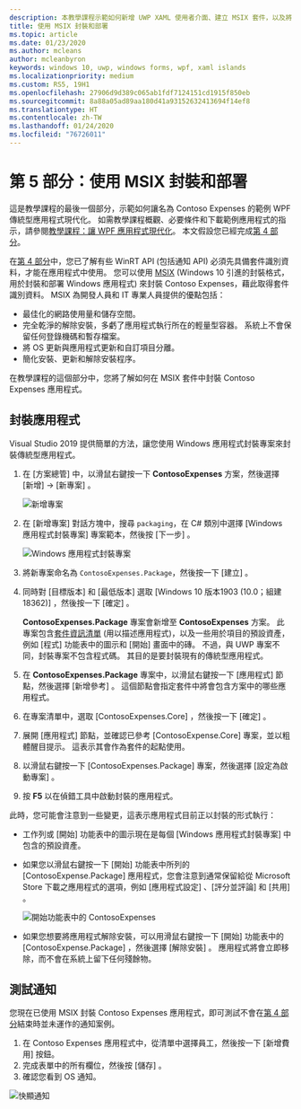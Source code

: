 ```yaml
---
description: 本教學課程示範如何新增 UWP XAML 使用者介面、建立 MSIX 套件，以及將其他新式元件併入您的 UWP 應用程式。
title: 使用 MSIX 封裝和部署
ms.topic: article
ms.date: 01/23/2020
ms.author: mcleans
author: mcleanbyron
keywords: windows 10, uwp, windows forms, wpf, xaml islands
ms.localizationpriority: medium
ms.custom: RS5, 19H1
ms.openlocfilehash: 27906d9d389c065ab1fdf7124151cd1915f850eb
ms.sourcegitcommit: 8a88a05ad89aa180d41a93152632413694f14ef8
ms.translationtype: HT
ms.contentlocale: zh-TW
ms.lasthandoff: 01/24/2020
ms.locfileid: "76726011"
---
```

# <a name="part-5-package-and-deploy-with-msix"></a>第 5 部分：使用 MSIX 封裝和部署

這是教學課程的最後一個部分，示範如何讓名為 Contoso Expenses 的範例 WPF 傳統型應用程式現代化。 如需教學課程概觀、必要條件和下載範例應用程式的指示，請參閱[教學課程：讓 WPF 應用程式現代化](modernize-wpf-tutorial.md)。 本文假設您已經完成[第 4 部分](modernize-wpf-tutorial-4.md)。

在[第 4 部分](modernize-wpf-tutorial-4.md)中，您已了解有些 WinRT API (包括通知 API) 必須先具備套件識別資料，才能在應用程式中使用。 您可以使用 [MSIX](https://docs.microsoft.com/windows/msix) (Windows 10 引進的封裝格式，用於封裝和部署 Windows 應用程式) 來封裝 Contoso Expenses，藉此取得套件識別資料。 MSIX 為開發人員和 IT 專業人員提供的優點包括：

- 最佳化的網路使用量和儲存空間。
- 完全乾淨的解除安裝，多虧了應用程式執行所在的輕量型容器。 系統上不會保留任何登錄機碼和暫存檔案。
- 將 OS 更新與應用程式更新和自訂項目分離。
- 簡化安裝、更新和解除安裝程序。

在教學課程的這個部分中，您將了解如何在 MSIX 套件中封裝 Contoso Expenses 應用程式。

## <a name="package-the-application"></a>封裝應用程式

Visual Studio 2019 提供簡單的方法，讓您使用 Windows 應用程式封裝專案來封裝傳統型應用程式。 

1. 在 [方案總管]  中，以滑鼠右鍵按一下 **ContosoExpenses** 方案，然後選擇 [新增] -> [新專案]  。

    ![新增專案](images/wpf-modernize-tutorial/AddNewProject.png)

3. 在 [新增專案]  對話方塊中，搜尋 `packaging`，在 C# 類別中選擇 [Windows 應用程式封裝專案]  專案範本，然後按 [下一步]  。

    ![Windows 應用程式封裝專案](images/wpf-modernize-tutorial/WAP.png)

4. 將新專案命名為 `ContosoExpenses.Package`，然後按一下 [建立]  。

5. 同時對 [目標版本]  和 [最低版本]  選取 [Windows 10 版本1903 (10.0；組建 18362)]  ，然後按一下 [確定]  。

    **ContosoExpenses.Package** 專案會新增至 **ContosoExpenses** 方案。 此專案包含[套件資訊清單](https://docs.microsoft.com/uwp/schemas/appxpackage/uapmanifestschema/schema-root) (用以描述應用程式)，以及一些用於項目的預設資產，例如 [程式] 功能表中的圖示和 [開始] 畫面中的磚。 不過，與 UWP 專案不同，封裝專案不包含程式碼。 其目的是要封裝現有的傳統型應用程式。

6. 在 **ContosoExpenses.Package** 專案中，以滑鼠右鍵按一下 [應用程式]  節點，然後選擇 [新增參考]  。 這個節點會指定套件中將會包含方案中的哪些應用程式。

6. 在專案清單中，選取 [ContosoExpenses.Core]  ，然後按一下 [確定]  。

7. 展開 [應用程式]  節點，並確認已參考 [ContosoExpense.Core]  專案，並以粗體醒目提示。 這表示其會作為套件的起點使用。

8. 以滑鼠右鍵按一下 [ContosoExpenses.Package]  專案，然後選擇 [設定為啟動專案]  。

9. 按 **F5** 以在偵錯工具中啟動封裝的應用程式。

此時，您可能會注意到一些變更，這表示應用程式目前正以封裝的形式執行：

- 工作列或 [開始] 功能表中的圖示現在是每個 [Windows 應用程式封裝專案]  中包含的預設資產。
- 如果您以滑鼠右鍵按一下 [開始] 功能表中所列的 [ContosoExpense.Package]  應用程式，您會注意到通常保留給從 Microsoft Store 下載之應用程式的選項，例如 [應用程式設定]  、[評分並評論]  和 [共用]  。

    ![開始功能表中的 ContosoExpenses](images/wpf-modernize-tutorial/StartMenu.png)

- 如果您想要將應用程式解除安裝，可以用滑鼠右鍵按一下 [開始] 功能表中的 [ContosoExpense.Package]  ，然後選擇 [解除安裝]  。 應用程式將會立即移除，而不會在系統上留下任何殘餘物。

## <a name="test-the-notification"></a>測試通知

您現在已使用 MSIX 封裝 Contoso Expenses 應用程式，即可測試不會在[第 4 部分](modernize-wpf-tutorial-4.md)結束時並未運作的通知案例。

1. 在 Contoso Expenses 應用程式中，從清單中選擇員工，然後按一下 [新增費用]  按鈕。
2. 完成表單中的所有欄位，然後按 [儲存]  。
3. 確認您看到 OS 通知。

![快顯通知](images/wpf-modernize-tutorial/ToastNotification.png)
